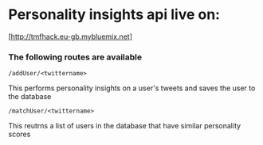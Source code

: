 # Personality insights api live on:

[http://tmfhack.eu-gb.mybluemix.net]   


### The following routes are available

`/addUser/<twittername>`

This performs personality insights on a user's tweets and saves the user to the database  


`/matchUser/<twittername>`

This reutrns a list of users in the database that have similar personality scores  

